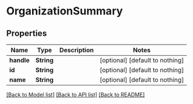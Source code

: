# OrganizationSummary


## Properties
Name | Type | Description | Notes
------------ | ------------- | ------------- | -------------
**handle** | **String** |  | [optional] [default to nothing]
**id** | **String** |  | [optional] [default to nothing]
**name** | **String** |  | [optional] [default to nothing]


[[Back to Model list]](../README.md#models) [[Back to API list]](../README.md#api-endpoints) [[Back to README]](../README.md)


